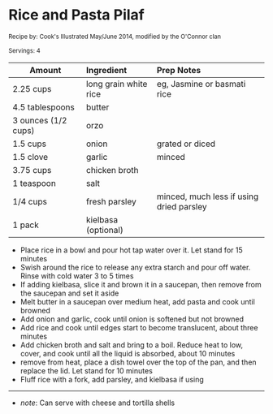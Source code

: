 # Rice and Pasta Pilaf

<small>Recipe by: Cook's Illustrated May/June 2014, modified by the O'Connor clan</small>

<small>Servings: 4</small>

| Amount              | Ingredient            | Prep Notes                               |
| ------------------- | :-------------------- | :--------------------------------------- |
| 2.25 cups           | long grain white rice | eg, Jasmine or basmati rice              |
| 4.5 tablespoons     | butter                |                                          |
| 3 ounces (1/2 cups) | orzo                  |                                          |
| 1.5 cups            | onion                 | grated or diced                          |
| 1.5 clove           | garlic                | minced                                   |
| 3.75 cups           | chicken broth         |                                          |
| 1 teaspoon          | salt                  |                                          |
| 1/4 cups            | fresh parsley         | minced, much less if using dried parsley |
| 1 pack              | kielbasa (optional)   |

- Place rice in a bowl and pour hot tap water over it. Let stand for 15 minutes
- Swish around the rice to release any extra starch and pour off water. Rinse with cold water 3 to 5 times
- If adding kielbasa, slice it and brown it in a saucepan, then remove from the saucepan and set it aside
- Melt butter in a saucepan over medium heat, add pasta and cook until browned
- Add onion and garlic, cook until onion is softened but not browned
- Add rice and cook until edges start to become translucent, about three minutes
- Add chicken broth and salt and bring to a boil. Reduce heat to low, cover, and cook until all the liquid is absorbed, about 10 minutes
- remove from heat, place a dish towel over the top of the pan, and then replace the lid. Let stand for 10 minutes
- Fluff rice with a fork, add parsley, and kielbasa if using

---

- _note_: Can serve with cheese and tortilla shells